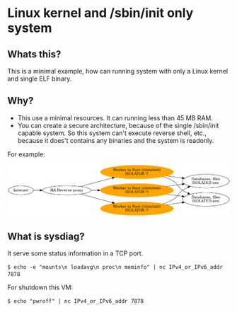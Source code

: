 # Linux kernel and /sbin/init only system

## Whats this?

This is a minimal example, how can running system with only a Linux kernel and single ELF binary.

## Why?

* This use a minimal resources. It can running less than 45 MB RAM.
* You can create a secure architecture, because of the single /sbin/init capable system. So this system can't execute reverse shell, etc., because it does't contains any binaries and the system is readonly.

For example:

![Isolated system](initonly_as_isolator.png)

## What is sysdiag?

It serve some status information in a TCP port.

    $ echo -e "mounts\n loadavg\n proc\n meminfo" | nc IPv4_or_IPv6_addr 7878

For shutdown this VM:

    $ echo "pwroff" | nc IPv4_or_IPv6_addr 7878
